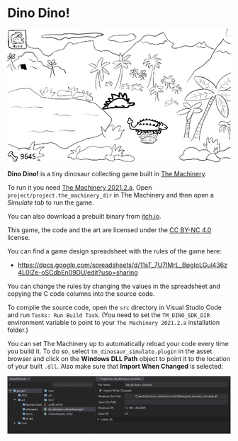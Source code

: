 # Dino Dino!

![Screenshot](screenshot.png)

**Dino Dino!** is a tiny dinosaur collecting game built in [The Machinery](https://ourmachinery.com/).

To run it you need [The Machinery 2021.2.a](https://ourmachinery.com/beta.html). Open `project/project.the_machinery_dir` in The Machinery and then open a *Simulate tab* to run the game.

You can also download a prebuilt binary from [itch.io](https://ourmachinery.itch.io/dino-dino).

This game, the code and the art are licensed under the [CC BY-NC
4.0](https://creativecommons.org/licenses/by-nc/4.0/) license.

You can find a game design spreadsheet with the rules of the game here:

* https://docs.google.com/spreadsheets/d/11sT_7U7IMrL_BpgIoLGul436z4L0lZe-oSCdbEn09DU/edit?usp=sharing

You can change the rules by changing the values in the spreadsheet and copying the C code columns
into the source code.

To compile the source code, open the `src` directory in Visual Studio Code and run `Tasks: Run Build
Task`. (You need to set the `TM_DINO_SDK_DIR` environment variable to point to your `The Machinery
2021.2.a` installation folder.)

You can set The Machinery up to automatically reload your code every time you build it. To do so,
select `tm_dinosaur_simulate.plugin` in the asset browser and click on the **Windows DLL Path**
object to point it to the location of your built `.dll`. Also make sure that **Import When Changed**
is selected:

![Plugin properties](plugin-properties.png)

